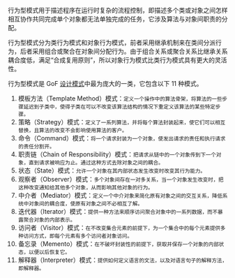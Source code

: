 行为型模式用于描述程序在运行时复杂的流程控制，即描述多个类或对象之间怎样相互协作共同完成单个对象都无法单独完成的任务，它涉及算法与对象间职责的分配。

行为型模式分为类行为模式和对象行为模式，前者采用继承机制来在类间分派行为，后者采用组合或聚合在对象间分配行为。由于组合关系或聚合关系比继承关系耦合度低，满足“合成复用原则”，所以对象行为模式比类行为模式具有更大的灵活性。

行为型模式是 GoF [设计模式](http://c.biancheng.net/design_pattern/)中最为庞大的一类，它包含以下 11 种模式。

1. 模板方法（Template Method）模式：`定义一个操作中的算法骨架，将算法的一些步骤延迟到子类中，使得子类在可以不改变该算法结构的情况下重定义该算法的某些特定步骤。`
2. 策略（Strategy）模式：`定义了一系列算法，并将每个算法封装起来，使它们可以相互替换，且算法的改变不会影响使用算法的客户。`
3. 命令（Command）模式：`将一个请求封装为一个对象，使发出请求的责任和执行请求的责任分割开。`
4. 职责链（Chain of Responsibility）模式：`把请求从链中的一个对象传到下一个对象，直到请求被响应为止。通过这种方式去除对象之间的耦合。`
5. 状态（State）模式：`允许一个对象在其内部状态发生改变时改变其行为能力。`
6. 观察者（Observer）模式：`多个对象间存在一对多关系，当一个对象发生改变时，把这种改变通知给其他多个对象，从而影响其他对象的行为。`
7. 中介者（Mediator）模式：`定义一个中介对象来简化原有对象之间的交互关系，降低系统中对象间的耦合度，使原有对象之间不必相互了解。`
8. 迭代器（Iterator）模式：`提供一种方法来顺序访问聚合对象中的一系列数据，而不暴露聚合对象的内部表示。`
9. 访问者（Visitor）模式：`在不改变集合元素的前提下，为一个集合中的每个元素提供多种访问方式，即每个元素有多个访问者对象访问。`
10. 备忘录（Memento）模式：`在不破坏封装性的前提下，获取并保存一个对象的内部状态，以便以后恢复它。`
11. 解释器（Interpreter）模式：`提供如何定义语言的文法，以及对语言句子的解释方法，即解释器。`